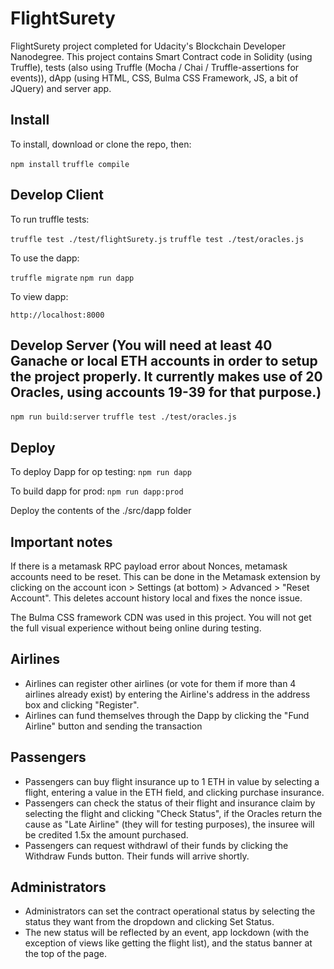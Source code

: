 # FlightSurety

FlightSurety project completed for Udacity's Blockchain Developer Nanodegree. This project contains Smart Contract code in Solidity (using Truffle), tests (also using Truffle (Mocha / Chai / Truffle-assertions for events)), dApp (using HTML, CSS, Bulma CSS Framework, JS, a bit of JQuery) and server app.

## Install

To install, download or clone the repo, then:

`npm install`
`truffle compile`

## Develop Client

To run truffle tests:

`truffle test ./test/flightSurety.js`
`truffle test ./test/oracles.js`

To use the dapp:

`truffle migrate`
`npm run dapp`

To view dapp:

`http://localhost:8000`

## Develop Server (You will need at least 40 Ganache or local ETH accounts in order to setup the project properly. It currently makes use of 20 Oracles, using accounts 19-39 for that purpose.)

`npm run build:server`
`truffle test ./test/oracles.js`

## Deploy
To deploy Dapp for op testing:
`npm run dapp`

To build dapp for prod:
`npm run dapp:prod`

Deploy the contents of the ./src/dapp folder

## Important notes
If there is a metamask RPC payload error about Nonces, metamask accounts need to be reset. This can be done in the Metamask extension by clicking on the account icon > Settings (at bottom) > Advanced > "Reset Account". This deletes account history local and fixes the nonce issue.

The Bulma CSS framework CDN was used in this project. You will not get the full visual experience without being online during testing.

## Airlines
- Airlines can register other airlines (or vote for them if more than 4 airlines already exist) by entering the Airline's address in the address box and clicking "Register".
- Airlines can fund themselves through the Dapp by clicking the "Fund Airline" button and sending the transaction

## Passengers
- Passengers can buy flight insurance up to 1 ETH in value by selecting a flight, entering a value in the ETH field, and clicking purchase insurance.
- Passengers can check the status of their flight and insurance claim by selecting the flight and clicking "Check Status", if the Oracles return the cause as "Late Airline" (they will for testing purposes), the insuree will be credited 1.5x the amount purchased.
- Passengers can request withdrawl of their funds by clicking the Withdraw Funds button. Their funds will arrive shortly.

## Administrators
- Administrators can set the contract operational status by selecting the status they want from the dropdown and clicking Set Status. 
- The new status will be reflected by an event, app lockdown (with the exception of views like getting the flight list), and the status banner at the top of the page. 